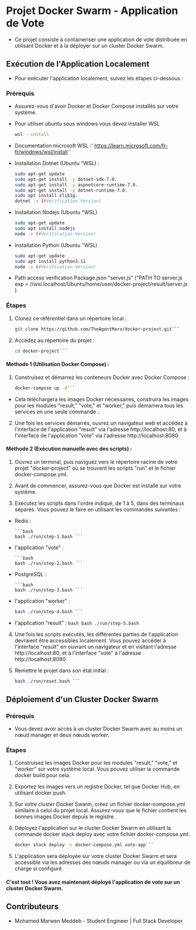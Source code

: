 # Projet Docker Swarm - Application de Vote

- Ce projet consiste à containeriser une application de vote distribuée en utilisant Docker et à la déployer sur un cluster Docker Swarm.

## Exécution de l'Application Localement

- Pour exécuter l'application localement, suivez les étapes ci-dessous :

### Prérequis

- Assurez-vous d'avoir Docker et Docker Compose installés sur votre système.
- Pour utiliser ubuntu sous windows vous devez installer WSL

   ```bash
   wsl --install

- Documentation microsoft WSL :' https://learn.microsoft.com/fr-fr/windows/wsl/install '

- Installation Dotnet (Ubuntu "WSL) :
    ```bash
    sudo apt-get update
    sudo apt-get install -y dotnet-sdk-7.0.
    sudo apt-get install -y aspnetcore-runtime-7.0.
    sudo apt-get install -y dotnet-runtime-7.0.
    sudo apt install zlib1g.
    dotnet -v (#Verification Version)

- Installation Nodejs (Ubuntu "WSL)
    ```bash
    sudo apt-get update
    sudo apt install nodejs
    node -v (#Verification Version)

- Installation Python (Ubuntu "WSL)
    ```bash
    sudo apt-get update
    sudo apt install python3.11
    node -v (#Verification Version)

- Path access verification Package.json  "server.js" ("PATH TO server.js exp = //wsl.localhost/Ubuntu/home/user/docker-project/result/server.js )


### Étapes


1. Clonez ce référentiel dans un répertoire local :

   ```bash
   git clone https://github.com/TheAgentMaro/docker-project.git```

2. Accédez au répertoire du projet :

   ```bash
   cd docker-project```

#### Methode 1 (Utilisation Docker Compose) :

1. Construisez et démarrez les conteneurs Docker avec Docker Compose :

   ```bash
   docker-compose up -d```

- Cela téléchargera les images Docker nécessaires, construira les images pour les modules "result," "vote," et "worker," puis démarrera tous les services en une seule commande :.

2. Une fois les services démarrés, ouvrez un navigateur web et accédez à l'interface de l'application "result" via l'adresse http://localhost:80, et à l'interface de l'application "vote" via l'adresse http://localhost:8080.

#### Méthode 2 (Exécution manuelle avec des scripts) :

1.  Ouvrez un terminal, puis naviguez vers le répertoire racine de votre projet "docker-project" où se trouvent les scripts "run" et le fichier docker-compose.yml.

2.  Avant de commencer, assurez-vous que Docker est installé sur votre système.

3.  Exécutez les scripts dans l'ordre indiqué, de 1 à 5, dans des terminaux séparés. Vous pouvez le faire en utilisant les commandes suivantes :

- Redis :

      ```bash
      bash ./run/step-1.bash ```

- l'application "vote" :

      ```bash
      bash ./run/step-2.bash ```

- PostgreSQL :

      ```bash
      bash ./run/step-3.bash ```

-  l'application "worker" :

      ```bash
      bash ./run/step-4.bash ```

- l'application "result" :
      ```bash
      bash ./run/step-5.bash ```

4. Une fois les scripts exécutés, les différentes parties de l'application devraient être accessibles localement. Vous pouvez accéder à l'interface "result" en ouvrant un navigateur et en visitant l'adresse http://localhost:80, et à l'interface "vote" à l'adresse http://localhost:8080.

5. Remettre le projet dans son état initial :

      ```bash
    bash ./run/reset.bash ```

## Déploiement d'un Cluster Docker Swarm

### Prérequis

- Vous devez avoir accès à un cluster Docker Swarm avec au moins un nœud manager et deux nœuds worker.

### Étapes

1. Construisez les images Docker pour les modules "result," "vote," et "worker" sur votre système local. Vous pouvez utiliser la commande docker build pour cela.

2. Exportez les images vers un registre Docker, tel que Docker Hub, en utilisant docker push.

3. Sur votre cluster Docker Swarm, créez un fichier docker-compose.yml similaire à celui du projet local. Assurez-vous que le fichier contient les bonnes images Docker depuis le registre.

4. Déployez l'application sur le cluster Docker Swarm en utilisant la commande docker stack deploy avec votre fichier docker-compose.yml.

   ```bash
   docker stack deploy -c docker-compose.yml vote-app```

5. L'application sera déployée sur votre cluster Docker Swarm et sera accessible via les adresses des nœuds manager ou via un équilibreur de charge si configuré.

#### C'est tout ! Vous avez maintenant déployé l'application de vote sur un cluster Docker Swarm.

## Contributeurs

- Mohamed Marwen Meddeb - Student Engineer | Full Stack Developer



